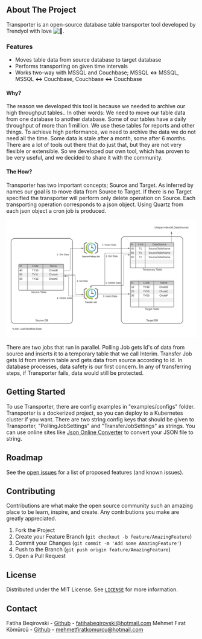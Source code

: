 
<!-- ABOUT THE PROJECT -->
## About The Project
Transporter is an open-source database table transporter tool developed by Trendyol with love ![:orange_heart:](https://a.slack-edge.com/production-standard-emoji-assets/13.0/apple-medium/1f9e1.png).

### Features
- Moves table data from source database to target database
- Performs transporting on given time intervals
- Works two-way with MSSQL and Couchbase; MSSQL <b><-></b> MSSQL, MSSQL <b><-></b> Couchbase, Couchbase <b><-></b> Couchbase

#### Why?
The reason we developed this tool is because we needed to archive our high throughput tables.. In other words: We need to move our table data from one database to another database. Some of our tables have a daily throughput of more than 1 million. We use these tables for reports and other things. To achieve high performance, we need to archive the data we do not need all the time. Some data is stale after a month, some after 6 months. There are a lot of tools out there that do just that, but they are not very flexible or extensible. So we developed our own tool, which has proven to be very useful, and we decided to share it with the community.

#### The How?
Transporter has two important concepts; Source and Target. As inferred by names our goal is to move data from Source to Target. If there is no Target specified the transporter will perform only delete operation on Source. Each transporting operation corresponds to a json object. Using Quartz from each json object a cron job is produced.

![Transporter](images/Transporter.png)

There are two jobs that run in parallel. Polling Job gets Id's of data from source and inserts it to a temporary table that we call Interim. Transfer Job gets Id from interim table and gets data from source according to Id.
In database processes, data safety is our first concern. In any of transferring steps, if Transporter fails, data would still be protected.

<!-- GETTING STARTED -->
## Getting Started
To use Transporter, there are config examples in "examples/configs" folder. Transporter is a dockerized project, so you can deploy to a Kubernetes cluster if you want. There are two string config keys that should be given to Transporter, "PollingJobSettings" and "TransferJobSettings" as strings. You can use online sites like [Json Online Converter](https://tools.knowledgewalls.com/jsontostring) to convert your JSON file to string.

## Roadmap
See the [open issues]([https://github.com/github_username/repo_name/issues](https://github.com/github_username/repo_name/issues)) for a list of proposed features (and known issues).

 <!-- CONTRIBUTING -->
## Contributing
Contributions are what make the open source community such an amazing place to be learn, inspire, and create. Any contributions you make are greatly appreciated.

1. Fork the Project
2. Create your Feature Branch (`git checkout -b feature/AmazingFeature`)
3. Commit your Changes (`git commit -m 'Add some AmazingFeature'`)
4. Push to the Branch (`git push origin feature/AmazingFeature`)
5. Open a Pull Request

 <!-- LICENSE -->
## License
Distributed under the MIT License. See [`LICENSE`](https://choosealicense.com/licenses/mit/) for more information.

 <!-- CONTACT -->
## Contact
Fatiha Beqirovski - [Github](https://github.com/FatihaBeqirovski) - [fatihabeqirovski@hotmail.com](mailto:fatihabeqirovski@hotmail.com)
Mehmet Fırat Kömürcü - [Github](https://github.com/MehmetFiratKomurcu) - [mehmetfiratkomurcu@hotmail.com](mailto:mehmetfiratkomurcu@hotmail.com)